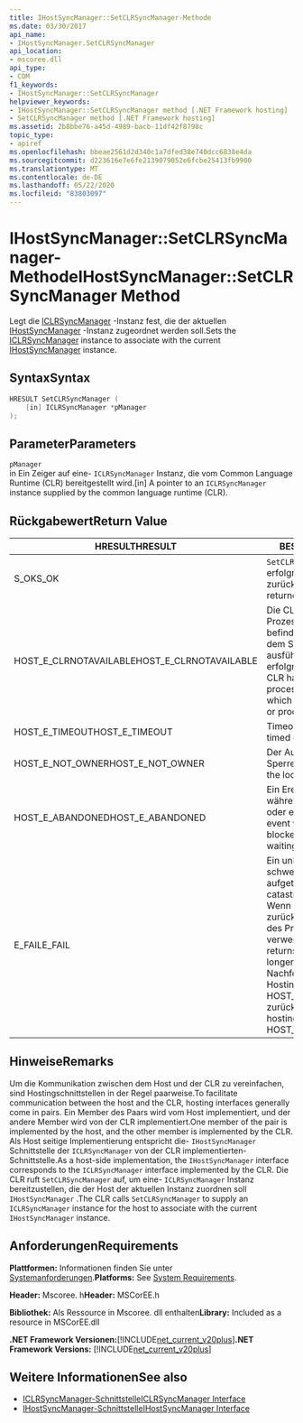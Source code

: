 ```yaml
---
title: IHostSyncManager::SetCLRSyncManager-Methode
ms.date: 03/30/2017
api_name:
- IHostSyncManager.SetCLRSyncManager
api_location:
- mscoree.dll
api_type:
- COM
f1_keywords:
- IHostSyncManager::SetCLRSyncManager
helpviewer_keywords:
- IHostSyncManager::SetCLRSyncManager method [.NET Framework hosting]
- SetCLRSyncManager method [.NET Framework hosting]
ms.assetid: 2b8bbe76-a45d-4989-bacb-11df42f8798c
topic_type:
- apiref
ms.openlocfilehash: bbeae2561d2d340c1a7dfed38e740dcc6838e4da
ms.sourcegitcommit: d223616e7e6fe2139079052e6fcbe25413fb9900
ms.translationtype: MT
ms.contentlocale: de-DE
ms.lasthandoff: 05/22/2020
ms.locfileid: "83803097"
---
```

# <a name="ihostsyncmanagersetclrsyncmanager-method"></a><span data-ttu-id="d556c-102">IHostSyncManager::SetCLRSyncManager-Methode</span><span class="sxs-lookup"><span data-stu-id="d556c-102">IHostSyncManager::SetCLRSyncManager Method</span></span>
<span data-ttu-id="d556c-103">Legt die [ICLRSyncManager](../../../../docs/framework/unmanaged-api/hosting/iclrsyncmanager-interface.md) -Instanz fest, die der aktuellen [IHostSyncManager](ihostsyncmanager-interface.md) -Instanz zugeordnet werden soll.</span><span class="sxs-lookup"><span data-stu-id="d556c-103">Sets the [ICLRSyncManager](../../../../docs/framework/unmanaged-api/hosting/iclrsyncmanager-interface.md) instance to associate with the current [IHostSyncManager](ihostsyncmanager-interface.md) instance.</span></span>  
  
## <a name="syntax"></a><span data-ttu-id="d556c-104">Syntax</span><span class="sxs-lookup"><span data-stu-id="d556c-104">Syntax</span></span>  
  
```cpp  
HRESULT SetCLRSyncManager (  
    [in] ICLRSyncManager *pManager  
);  
```  
  
## <a name="parameters"></a><span data-ttu-id="d556c-105">Parameter</span><span class="sxs-lookup"><span data-stu-id="d556c-105">Parameters</span></span>  
 `pManager`  
 <span data-ttu-id="d556c-106">in Ein Zeiger auf eine- `ICLRSyncManager` Instanz, die vom Common Language Runtime (CLR) bereitgestellt wird.</span><span class="sxs-lookup"><span data-stu-id="d556c-106">[in] A pointer to an `ICLRSyncManager` instance supplied by the common language runtime (CLR).</span></span>  
  
## <a name="return-value"></a><span data-ttu-id="d556c-107">Rückgabewert</span><span class="sxs-lookup"><span data-stu-id="d556c-107">Return Value</span></span>  
  
|<span data-ttu-id="d556c-108">HRESULT</span><span class="sxs-lookup"><span data-stu-id="d556c-108">HRESULT</span></span>|<span data-ttu-id="d556c-109">BESCHREIBUNG</span><span class="sxs-lookup"><span data-stu-id="d556c-109">Description</span></span>|  
|-------------|-----------------|  
|<span data-ttu-id="d556c-110">S_OK</span><span class="sxs-lookup"><span data-stu-id="d556c-110">S_OK</span></span>|<span data-ttu-id="d556c-111">`SetCLRSyncManager`wurde erfolgreich zurückgegeben.</span><span class="sxs-lookup"><span data-stu-id="d556c-111">`SetCLRSyncManager` returned successfully.</span></span>|  
|<span data-ttu-id="d556c-112">HOST_E_CLRNOTAVAILABLE</span><span class="sxs-lookup"><span data-stu-id="d556c-112">HOST_E_CLRNOTAVAILABLE</span></span>|<span data-ttu-id="d556c-113">Die CLR wurde nicht in einen Prozess geladen, oder die CLR befindet sich in einem Zustand, in dem Sie verwalteten Code nicht ausführen oder den-Befehl nicht erfolgreich verarbeiten kann.</span><span class="sxs-lookup"><span data-stu-id="d556c-113">The CLR has not been loaded into a process, or the CLR is in a state in which it cannot run managed code or process the call successfully.</span></span>|  
|<span data-ttu-id="d556c-114">HOST_E_TIMEOUT</span><span class="sxs-lookup"><span data-stu-id="d556c-114">HOST_E_TIMEOUT</span></span>|<span data-ttu-id="d556c-115">Timeout des Aufrufes.</span><span class="sxs-lookup"><span data-stu-id="d556c-115">The call timed out.</span></span>|  
|<span data-ttu-id="d556c-116">HOST_E_NOT_OWNER</span><span class="sxs-lookup"><span data-stu-id="d556c-116">HOST_E_NOT_OWNER</span></span>|<span data-ttu-id="d556c-117">Der Aufrufer ist nicht Besitzer der Sperre.</span><span class="sxs-lookup"><span data-stu-id="d556c-117">The caller does not own the lock.</span></span>|  
|<span data-ttu-id="d556c-118">HOST_E_ABANDONED</span><span class="sxs-lookup"><span data-stu-id="d556c-118">HOST_E_ABANDONED</span></span>|<span data-ttu-id="d556c-119">Ein Ereignis wurde abgebrochen, während ein blockierter Thread oder eine Fiber darauf wartete.</span><span class="sxs-lookup"><span data-stu-id="d556c-119">An event was canceled while a blocked thread or fiber was waiting on it.</span></span>|  
|<span data-ttu-id="d556c-120">E_FAIL</span><span class="sxs-lookup"><span data-stu-id="d556c-120">E_FAIL</span></span>|<span data-ttu-id="d556c-121">Ein unbekannter schwerwiegender Fehler ist aufgetreten.</span><span class="sxs-lookup"><span data-stu-id="d556c-121">An unknown catastrophic failure occurred.</span></span> <span data-ttu-id="d556c-122">Wenn eine Methode E_FAIL zurückgibt, ist die CLR innerhalb des Prozesses nicht mehr verwendbar.</span><span class="sxs-lookup"><span data-stu-id="d556c-122">When a method returns E_FAIL, the CLR is no longer usable within the process.</span></span> <span data-ttu-id="d556c-123">Nachfolgende Aufrufe von Hostingmethoden geben HOST_E_CLRNOTAVAILABLE zurück.</span><span class="sxs-lookup"><span data-stu-id="d556c-123">Subsequent calls to hosting methods return HOST_E_CLRNOTAVAILABLE.</span></span>|  
  
## <a name="remarks"></a><span data-ttu-id="d556c-124">Hinweise</span><span class="sxs-lookup"><span data-stu-id="d556c-124">Remarks</span></span>  
 <span data-ttu-id="d556c-125">Um die Kommunikation zwischen dem Host und der CLR zu vereinfachen, sind Hostingschnittstellen in der Regel paarweise.</span><span class="sxs-lookup"><span data-stu-id="d556c-125">To facilitate communication between the host and the CLR, hosting interfaces generally come in pairs.</span></span> <span data-ttu-id="d556c-126">Ein Member des Paars wird vom Host implementiert, und der andere Member wird von der CLR implementiert.</span><span class="sxs-lookup"><span data-stu-id="d556c-126">One member of the pair is implemented by the host, and the other member is implemented by the CLR.</span></span> <span data-ttu-id="d556c-127">Als Host seitige Implementierung entspricht die- `IHostSyncManager` Schnittstelle der `ICLRSyncManager` von der CLR implementierten-Schnittstelle.</span><span class="sxs-lookup"><span data-stu-id="d556c-127">As a host-side implementation, the `IHostSyncManager` interface corresponds to the `ICLRSyncManager` interface implemented by the CLR.</span></span> <span data-ttu-id="d556c-128">Die CLR ruft `SetCLRSyncManager` auf, um eine- `ICLRSyncManager` Instanz bereitzustellen, die der Host der aktuellen Instanz zuordnen soll `IHostSyncManager` .</span><span class="sxs-lookup"><span data-stu-id="d556c-128">The CLR calls `SetCLRSyncManager` to supply an `ICLRSyncManager` instance for the host to associate with the current `IHostSyncManager` instance.</span></span>  
  
## <a name="requirements"></a><span data-ttu-id="d556c-129">Anforderungen</span><span class="sxs-lookup"><span data-stu-id="d556c-129">Requirements</span></span>  
 <span data-ttu-id="d556c-130">**Plattformen:** Informationen finden Sie unter [Systemanforderungen](../../get-started/system-requirements.md).</span><span class="sxs-lookup"><span data-stu-id="d556c-130">**Platforms:** See [System Requirements](../../get-started/system-requirements.md).</span></span>  
  
 <span data-ttu-id="d556c-131">**Header:** Mscoree. h</span><span class="sxs-lookup"><span data-stu-id="d556c-131">**Header:** MSCorEE.h</span></span>  
  
 <span data-ttu-id="d556c-132">**Bibliothek:** Als Ressource in Mscoree. dll enthalten</span><span class="sxs-lookup"><span data-stu-id="d556c-132">**Library:** Included as a resource in MSCorEE.dll</span></span>  
  
 <span data-ttu-id="d556c-133">**.NET Framework Versionen:**[!INCLUDE[net_current_v20plus](../../../../includes/net-current-v20plus-md.md)]</span><span class="sxs-lookup"><span data-stu-id="d556c-133">**.NET Framework Versions:** [!INCLUDE[net_current_v20plus](../../../../includes/net-current-v20plus-md.md)]</span></span>  
  
## <a name="see-also"></a><span data-ttu-id="d556c-134">Weitere Informationen</span><span class="sxs-lookup"><span data-stu-id="d556c-134">See also</span></span>

- [<span data-ttu-id="d556c-135">ICLRSyncManager-Schnittstelle</span><span class="sxs-lookup"><span data-stu-id="d556c-135">ICLRSyncManager Interface</span></span>](iclrsyncmanager-interface.md)
- [<span data-ttu-id="d556c-136">IHostSyncManager-Schnittstelle</span><span class="sxs-lookup"><span data-stu-id="d556c-136">IHostSyncManager Interface</span></span>](ihostsyncmanager-interface.md)
